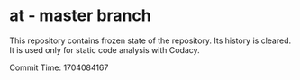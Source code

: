 # at - master branch

This repository contains frozen state of the repository.
Its history is cleared. It is used only for static code
analysis with Codacy.

Commit Time: 1704084167